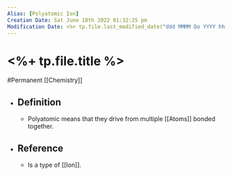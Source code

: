 ```yaml
---
Alias: [Polyatomic Ion]
Creation Date: Sat June 18th 2022 01:32:25 pm 
Modification Date: <%+ tp.file.last_modified_date("ddd MMMM Do YYYY hh:mm:ss a") %>
---
```

# <%+ tp.file.title %>
#Permanent [[Chemistry]]

- ## Definition
	- Polyatomic means that they drive from multiple [[Atoms]] bonded together.
- ## Reference
	- Is a type of [[Ion]].